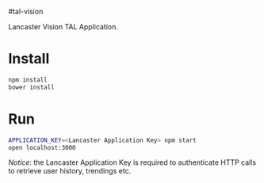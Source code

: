 #tal-vision

Lancaster Vision TAL Application.

# Install

```bash
npm install
bower install
```

# Run

```bash
APPLICATION_KEY=<Lancaster Application Key> npm start
open localhost:3000
```

*Notice*: the Lancaster Application Key is required to authenticate HTTP calls to retrieve user history, trendings etc.